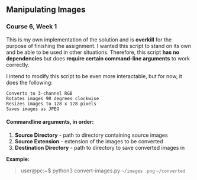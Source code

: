 ## Manipulating Images
### Course 6, Week 1

This is my own implementation of the solution and is **overkill** for the
purpose of finishing the assignment. I wanted this script to stand on
its own and be able to be used in other situations. Therefore, this
script **has no dependencies** but does **require certain command-line
arguments** to work correctly.

I intend to modify this script to be even more interactable, but for
now, it does the following:

    Converts to 3-channel RGB
    Rotates images 90 degrees clockwise
    Resizes images to 128 x 128 pixels
    Saves images as JPEG

#### Commandline arguments, in order:
1. **Source Directory** - path to directory containing source images
2. **Source Extension** - extension of the images to be converted
3. **Destination Directory** - path to directory to save converted images in

**Example:**
> user@pc:~$ python3 convert-images.py `~/images` `.png` `~/converted`
